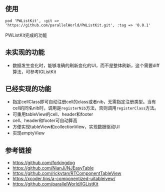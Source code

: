 ## 使用
```
pod 'PWListKit', :git => 'https://github.com/parallelWorld/PWListKit.git', :tag => '0.0.1'
```


PWListKit完成的功能


## 未实现的功能
- 数据发生变化时，能够准确的刷新变化的UI，而不是整体刷新，这个需要diff算法，可参考IGListKit

## 已经实现的功能
- 指定cellClass即可自动注册cell的class或者nib，无需指定注册类型。当有cell的同名nib时，调用是`registerNib`方法，否则调用`registerClass`方法。
- 可重用tableView的cell、header和footer
- cell、header和footer可自动算高
- 方便实现tableView和collectionView，实现数据驱动UI
- 实现emptyView

## 参考链接
- https://github.com/forkingdog
- https://github.com/NianJi/NJEasyTable
- https://github.com/rickytan/RTComponentTableView
- https://xcoder.tips/a-componentized-uitableivew/
- https://github.com/parallelWorld/IGListKit
